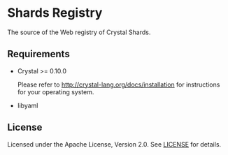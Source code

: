 # Shards Registry

The source of the Web registry of Crystal Shards.

## Requirements

* Crystal >= 0.10.0

  Please refer to <http://crystal-lang.org/docs/installation> for
  instructions for your operating system.

* libyaml

## License

Licensed under the Apache License, Version 2.0. See
[LICENSE]((https://github.com/ysbaddaden/shards-registry/blob/master/LICENSE)) for
details.
